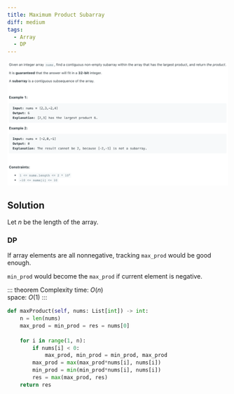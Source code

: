 ```yaml
---
title: Maximum Product Subarray
diff: medium
tags:
  - Array
  - DP
---
```


<img class="medium-zoom" src="/algo/maximum-product-subarray.png" alt="https://leetcode.com/problems/maximum-product-subarray">

## Solution

Let $n$ be the length of the array.

### DP

If array elements are all nonnegative, tracking `max_prod` would be good enough.

`min_prod` would become the `max_prod` if current element is negative.

::: theorem Complexity
time: $O(n)$  
space: $O(1)$
:::

```py
def maxProduct(self, nums: List[int]) -> int:
    n = len(nums)
    max_prod = min_prod = res = nums[0]

    for i in range(1, n):
        if nums[i] < 0:
            max_prod, min_prod = min_prod, max_prod
        max_prod = max(max_prod*nums[i], nums[i])
        min_prod = min(min_prod*nums[i], nums[i])
        res = max(max_prod, res)
    return res
```
